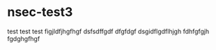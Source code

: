 # nsec-test3

test test 
test
figjldfjhgfhgf
dsfsdffgdf
dfgfdgf
dsgidflgdflhjgh
fdhfgfgjh
fgdghgfhgf
